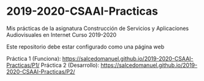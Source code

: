 # 2019-2020-CSAAI-Practicas
Mis prácticas de la asignatura Construcción de Servicios y Aplicaciones Audiovisuales en Internet
Curso 2019-2020  

Este repositorio debe estar configurado como una página web

Práctica 1 (Funciona): https://salcedomanuel.github.io/2019-2020-CSAAI-Practicas/P1/
Práctica 2 (Desarrollo): https://salcedomanuel.github.io/2019-2020-CSAAI-Practicas/P2/
